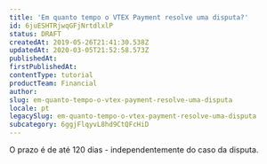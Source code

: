```yaml
---
title: 'Em quanto tempo o VTEX Payment resolve uma disputa?'
id: 6juESHTRjwqGFjNrtdlxlP
status: DRAFT
createdAt: 2019-05-26T21:41:30.538Z
updatedAt: 2020-03-05T21:52:58.573Z
publishedAt: 
firstPublishedAt: 
contentType: tutorial
productTeam: Financial
author: 
slug: em-quanto-tempo-o-vtex-payment-resolve-uma-disputa
locale: pt
legacySlug: em-quanto-tempo-o-vtex-payment-resolve-uma-disputa
subcategory: 6ggjFlqyvL8hd9CtQFcHiD
---
```


O prazo é de até 120 dias - independentemente do caso da disputa.
  

